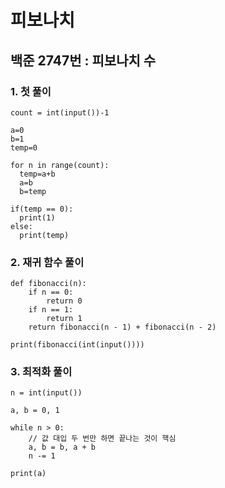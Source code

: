 # 피보나치

## 백준 2747번 : 피보나치 수

### 1. 첫 풀이

```text
count = int(input())-1

a=0
b=1
temp=0

for n in range(count):
  temp=a+b
  a=b
  b=temp
  
if(temp == 0):
  print(1)
else:
  print(temp) 
```

### 2. 재귀 함수 풀이

```text
def fibonacci(n):
    if n == 0:
        return 0
    if n == 1:
        return 1
    return fibonacci(n - 1) + fibonacci(n - 2)

print(fibonacci(int(input())))
```

### 3. 최적화 풀이

```text
n = int(input())

a, b = 0, 1

while n > 0:
    // 값 대입 두 번만 하면 끝나는 것이 핵심
    a, b = b, a + b
    n -= 1

print(a)
```